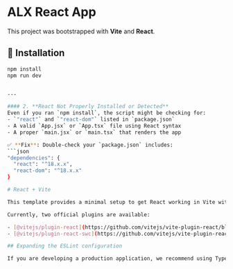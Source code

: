 # ALX React App

This project was bootstrapped with **Vite** and **React**.

## 🚀 Installation
```bash
npm install
npm run dev


---

#### 2. **React Not Properly Installed or Detected**
Even if you ran `npm install`, the script might be checking for:
- `"react"` and `"react-dom"` listed in `package.json`
- A valid `App.jsx` or `App.tsx` file using React syntax
- A proper `main.jsx` or `main.tsx` that renders the app

✅ **Fix**: Double-check your `package.json` includes:
```json
"dependencies": {
  "react": "^18.x.x",
  "react-dom": "^18.x.x"
}

# React + Vite

This template provides a minimal setup to get React working in Vite with HMR and some ESLint rules.

Currently, two official plugins are available:

- [@vitejs/plugin-react](https://github.com/vitejs/vite-plugin-react/blob/main/packages/plugin-react) uses [Babel](https://babeljs.io/) for Fast Refresh
- [@vitejs/plugin-react-swc](https://github.com/vitejs/vite-plugin-react/blob/main/packages/plugin-react-swc) uses [SWC](https://swc.rs/) for Fast Refresh

## Expanding the ESLint configuration

If you are developing a production application, we recommend using TypeScript with type-aware lint rules enabled. Check out the [TS template](https://github.com/vitejs/vite/tree/main/packages/create-vite/template-react-ts) for information on how to integrate TypeScript and [`typescript-eslint`](https://typescript-eslint.io) in your project.
